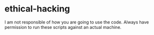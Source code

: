 # ethical-hacking
I am not responsible of how you are going to use the code. Always have permission to run these scripts against an actual machine. 
